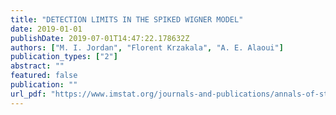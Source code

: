 ```yaml
---
title: "DETECTION LIMITS IN THE SPIKED WIGNER MODEL"
date: 2019-01-01
publishDate: 2019-07-01T14:47:22.178632Z
authors: ["M. I. Jordan", "Florent Krzakala", "A. E. Alaoui"]
publication_types: ["2"]
abstract: ""
featured: false
publication: ""
url_pdf: "https://www.imstat.org/journals-and-publications/annals-of-statistics/annals-of-statistics-future-papers/"
---
```


